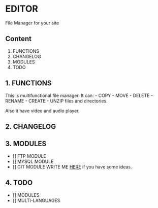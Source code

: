 # EDITOR
File Manager for your site

## Content
1. FUNCTIONS
2. CHANGELOG
3. MODULES
4. TODO

## 1. FUNCTIONS
This is multifunctional file manager. It can:
    - COPY
    - MOVE
    - DELETE
    - RENAME
    - CREATE
    - UNZIP
files and directories.

Also it have video and audio player.

## 2. CHANGELOG



## 3. MODULES
- [] FTP MODULE
- [] MYSQL MODULE
- [] GIT MODULE
WRITE ME [HERE](mailto:mail@naziks.pp.ua]) if you have some ideas.

## 4. TODO
- [] MODULES
- [] MULTI-LANGUAGES